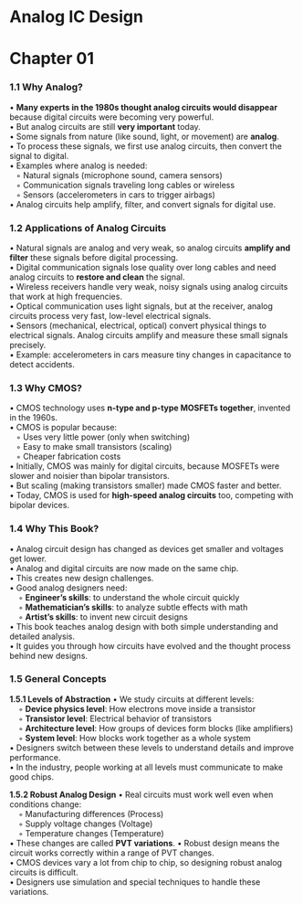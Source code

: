 # Analog IC Design

# **Chapter 01**

### **1.1 Why Analog?**

• **Many experts in the 1980s thought analog circuits would disappear** because digital circuits were becoming very powerful. <br>
• But analog circuits are still **very important** today. <br>
• Some signals from nature (like sound, light, or movement) are **analog**.   <br>
• To process these signals, we first use analog circuits, then convert the signal to digital.   <br>
• Examples where analog is needed:  <br>
    &nbsp;&nbsp;&nbsp;◦ Natural signals (microphone sound, camera sensors)  <br>
    &nbsp;&nbsp;&nbsp;◦ Communication signals traveling long cables or wireless   <br>
    &nbsp;&nbsp;&nbsp;◦ Sensors (accelerometers in cars to trigger airbags)  <br>
• Analog circuits help amplify, filter, and convert signals for digital use.  <br>

### **1.2 Applications of Analog Circuits**

• Natural signals are analog and very weak, so analog circuits **amplify and filter** these signals before digital processing.  <br>
• Digital communication signals lose quality over long cables and need analog circuits to **restore and clean** the signal.  <br>
• Wireless receivers handle very weak, noisy signals using analog circuits that work at high frequencies.  <br>
• Optical communication uses light signals, but at the receiver, analog circuits process very fast, low-level electrical signals.  <br>
• Sensors (mechanical, electrical, optical) convert physical things to electrical signals. Analog circuits amplify and measure these small signals precisely.  <br>
• Example: accelerometers in cars measure tiny changes in capacitance to detect accidents. 

### **1.3 Why CMOS?**

• CMOS technology uses **n-type and p-type MOSFETs together**, invented in the 1960s.  <br> 
• CMOS is popular because: <br>
     &nbsp;&nbsp;&nbsp;◦ Uses very little power (only when switching) <br>
     &nbsp;&nbsp;&nbsp;◦ Easy to make small transistors (scaling) <br>
     &nbsp;&nbsp;&nbsp;◦ Cheaper fabrication costs  <br>
• Initially, CMOS was mainly for digital circuits, because MOSFETs were slower and noisier than bipolar transistors.  <br>
• But scaling (making transistors smaller) made CMOS faster and better.  <br>
• Today, CMOS is used for **high-speed analog circuits** too, competing with bipolar devices.  <br>

### **1.4 Why This Book?**

• Analog circuit design has changed as devices get smaller and voltages get lower.  <br>
• Analog and digital circuits are now made on the same chip.  <br>
• This creates new design challenges.  <br>
• Good analog designers need: <br>
   &nbsp;&nbsp;&nbsp;  ◦ **Engineer’s skills**: to understand the whole circuit quickly <br>
   &nbsp;&nbsp;&nbsp;  ◦ **Mathematician’s skills**: to analyze subtle effects with math <br>
   &nbsp;&nbsp;&nbsp;  ◦ **Artist’s skills**: to invent new circuit designs  <br>
• This book teaches analog design with both simple understanding and detailed analysis.  <br>
• It guides you through how circuits have evolved and the thought process behind new designs.  <br>

### **1.5 General Concepts**

**1.5.1 Levels of Abstraction**
• We study circuits at different levels: <br>
   &nbsp;&nbsp;&nbsp;  ◦ **Device physics level**: How electrons move inside a transistor <br>
   &nbsp;&nbsp;&nbsp;  ◦ **Transistor level**: Electrical behavior of transistors <br>
   &nbsp;&nbsp;&nbsp;  ◦ **Architecture level**: How groups of devices form blocks (like amplifiers) <br>
    &nbsp;&nbsp;&nbsp; ◦ **System level**: How blocks work together as a whole system   <br> 
• Designers switch between these levels to understand details and improve performance.  <br>
• In the industry, people working at all levels must communicate to make good chips.

**1.5.2 Robust Analog Design**
• Real circuits must work well even when conditions change: <br>
    &nbsp;&nbsp;&nbsp; ◦ Manufacturing differences (Process)<br>
    &nbsp;&nbsp;&nbsp; ◦ Supply voltage changes (Voltage)<br>
    &nbsp;&nbsp;&nbsp; ◦ Temperature changes (Temperature)  <br>
• These changes are called **PVT variations**.
• Robust design means the circuit works correctly within a range of PVT changes.  <br>
• CMOS devices vary a lot from chip to chip, so designing robust analog circuits is difficult.  <br>
• Designers use simulation and special techniques to handle these variations.  <br>
